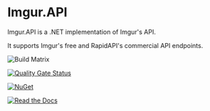 # Imgur.API
Imgur.API is a .NET implementation of Imgur's API. 

It supports Imgur's free and RapidAPI's commercial API endpoints.

![Build Matrix](https://github.com/DamienDennehy/Imgur.API/workflows/Build/badge.svg)

[![Quality Gate Status](https://sonarcloud.io/api/project_badges/measure?project=ImgurAPI&metric=alert_status)](https://sonarcloud.io/dashboard?id=ImgurAPI)

[![NuGet](https://img.shields.io/nuget/vpre/Imgur.API.svg)](https://www.nuget.org/packages/Imgur.API/)

[![Read the Docs](https://readthedocs.org/projects/imgurapi/badge/?version=latest)](http://imgurapi.readthedocs.org/en/latest/)

